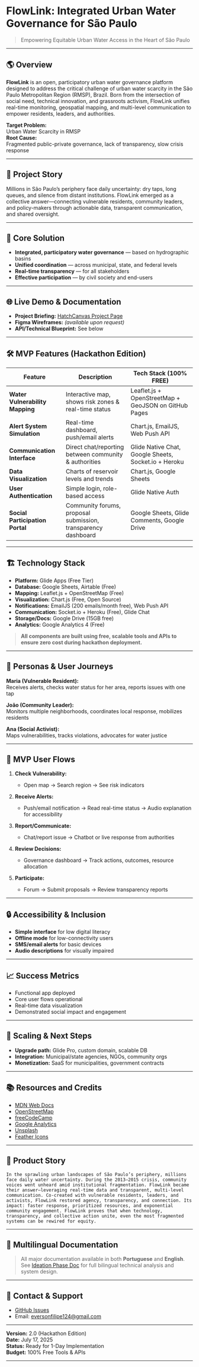# FlowLink: Integrated Urban Water Governance for São Paulo

> Empowering Equitable Urban Water Access in the Heart of São Paulo

---

## 🌎 Overview

**FlowLink** is an open, participatory urban water governance platform designed to address the critical challenge of urban water scarcity in the São Paulo Metropolitan Region (RMSP), Brazil. Born from the intersection of social need, technical innovation, and grassroots activism, FlowLink unifies real-time monitoring, geospatial mapping, and multi-level communication to empower residents, leaders, and authorities.

**Target Problem:**  
Urban Water Scarcity in RMSP  
**Root Cause:**  
Fragmented public-private governance, lack of transparency, slow crisis response

---

## 🚀 Project Story

Millions in São Paulo’s periphery face daily uncertainty: dry taps, long queues, and silence from distant institutions. FlowLink emerged as a collective answer—connecting vulnerable residents, community leaders, and policy-makers through actionable data, transparent communication, and shared oversight.

---

## 🎯 Core Solution

- **Integrated, participatory water governance** — based on hydrographic basins
- **Unified coordination** — across municipal, state, and federal levels
- **Real-time transparency** — for all stakeholders
- **Effective participation** — by civil society and end-users

---

## 🌐 Live Demo & Documentation

- **Project Briefing:** [HatchCanvas Project Page](https://hatchcanvas.com/project/proj_tBthd8phrSvQ0pJkQO5jK)
- **Figma Wireframes:** *(available upon request)*
- **API/Technical Blueprint:** See below

---

## 🛠 MVP Features (Hackathon Edition)

| Feature                              | Description                                                              | Tech Stack (100% FREE)                                |
|-------------------------------------- |--------------------------------------------------------------------------|-------------------------------------------------------|
| **Water Vulnerability Mapping**       | Interactive map, shows risk zones & real-time status                     | Leaflet.js + OpenStreetMap + GeoJSON on GitHub Pages  |
| **Alert System Simulation**           | Real-time dashboard, push/email alerts                                   | Chart.js, EmailJS, Web Push API                       |
| **Communication Interface**           | Direct chat/reporting between community & authorities                    | Glide Native Chat, Google Sheets, Socket.io + Heroku  |
| **Data Visualization**                | Charts of reservoir levels and trends                                    | Chart.js, Google Sheets                               |
| **User Authentication**               | Simple login, role-based access                                          | Glide Native Auth                                     |
| **Social Participation Portal**       | Community forums, proposal submission, transparency dashboard            | Google Sheets, Glide Comments, Google Drive           |

---

## 🏗️ Technology Stack

- **Platform:** Glide Apps (Free Tier)
- **Database:** Google Sheets, Airtable (Free)
- **Mapping:** Leaflet.js + OpenStreetMap (Free)
- **Visualization:** Chart.js (Free, Open Source)
- **Notifications:** EmailJS (200 emails/month free), Web Push API
- **Communication:** Socket.io + Heroku (Free), Glide Chat
- **Storage/Docs:** Google Drive (15GB free)
- **Analytics:** Google Analytics 4 (Free)

> **All components are built using free, scalable tools and APIs to ensure zero cost during hackathon deployment.**

---

## 👥 Personas & User Journeys

**Maria (Vulnerable Resident):**  
Receives alerts, checks water status for her area, reports issues with one tap

**João (Community Leader):**  
Monitors multiple neighborhoods, coordinates local response, mobilizes residents

**Ana (Social Activist):**  
Maps vulnerabilities, tracks violations, advocates for water justice

---

## 🔄 MVP User Flows

1. **Check Vulnerability:**  
   - Open map → Search region → See risk indicators

2. **Receive Alerts:**  
   - Push/email notification → Read real-time status → Audio explanation for accessibility

3. **Report/Communicate:**  
   - Chat/report issue → Chatbot or live response from authorities

4. **Review Decisions:**  
   - Governance dashboard → Track actions, outcomes, resource allocation

5. **Participate:**  
   - Forum → Submit proposals → Review transparency reports
     
---

## 🔒 Accessibility & Inclusion

- **Simple interface** for low digital literacy
- **Offline mode** for low-connectivity users
- **SMS/email alerts** for basic devices
- **Audio descriptions** for visually impaired

---

## 📈 Success Metrics

- Functional app deployed
- Core user flows operational
- Real-time data visualization
- Demonstrated social impact and engagement

---

## 🌱 Scaling & Next Steps

- **Upgrade path:** Glide Pro, custom domain, scalable DB
- **Integration:** Municipal/state agencies, NGOs, community orgs
- **Monetization:** SaaS for municipalities, government contracts

---

## 📚 Resources and Credits

- [MDN Web Docs](https://developer.mozilla.org/)
- [OpenStreetMap](https://www.openstreetmap.org/)
- [freeCodeCamp](https://www.freecodecamp.org/)
- [Google Analytics](https://analytics.google.com/)
- [Unsplash](https://unsplash.com/)
- [Feather Icons](https://feathericons.com/)

---

## 📝 Product Story

```
In the sprawling urban landscapes of São Paulo’s periphery, millions face daily water uncertainty. During the 2013–2015 crisis, community voices went unheard amid institutional fragmentation. FlowLink became their answer—leveraging real-time data and transparent, multi-level communication. Co-created with vulnerable residents, leaders, and activists, FlowLink restored agency, transparency, and connection. Its impact: faster response, prioritized resources, and exponential community engagement. FlowLink proves that when technology, transparency, and collective action unite, even the most fragmented systems can be rewired for equity.
```

---

## 📄 Multilingual Documentation

> All major documentation available in both **Portuguese** and **English**.  
> See [Ideation Phase Doc](#) for full bilingual technical analysis and system design.

---

## 📢 Contact & Support

- [GitHub Issues](https://github.com/your-org/flowlink/issues)
- Email: eversonfilipe124@gmail.com

---

**Version:** 2.0 (Hackathon Edition)  
**Date:** July 17, 2025  
**Status:** Ready for 1-Day Implementation  
**Budget:** 100% Free Tools & APIs

---
